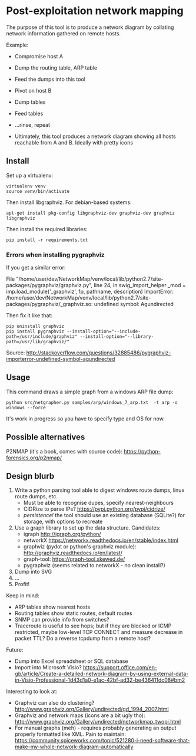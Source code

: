 Post-exploitation network mapping
=================================

The purpose of this tool is to produce a network diagram by collating network information gathered on remote hosts.

Example:

 * Compromise host A
 * Dump the routing table, ARP table
 * Feed the dumps into this tool
 * Pivot on host B
 * Dump tables
 * Feed tables
 * ...rinse, repeat

 * Ultimately, this tool produces a network diagram showing all hosts reachable
   from A and B. Ideally with pretty icons


Install
-------

Set up a virtualenv:

    virtualenv venv
    source venv/bin/activate

Then install libgraphviz. For debian-based systems:

    apt-get install pkg-config libgraphviz-dev graphviz-dev graphviz libgraphviz

Then install the required libraries:

    pip install -r requirements.txt


### Errors when installing pygraphviz

If you get a similar error:

 File "/home/user/dev/NetworkMap/venv/local/lib/python2.7/site-packages/pygraphviz/graphviz.py", line 24, in swig_import_helper
     _mod = imp.load_module('_graphviz', fp, pathname, description)
     ImportError: /home/user/dev/NetworkMap/venv/local/lib/python2.7/site-packages/pygraphviz/_graphviz.so: undefined symbol: Agundirected

Then fix it like that:

    pip uninstall graphviz
    pip install pygraphviz --install-option="--include-path=/usr/include/graphviz" --install-option="--library-path=/usr/lib/graphviz/"

Source: http://stackoverflow.com/questions/32885486/pygraphviz-importerror-undefined-symbol-agundirected

Usage
-----

This command draws a simple graph from a windows ARP file dump:

    python src/netgrapher.py samples/arp/windows_7_arp.txt  -t arp -o windows --force

It's work in progress so you have to specify type and OS for now.


Possible alternatives
---------------------

P2NMAP (it's a book, comes with source code): https://python-forensics.org/p2nmap/

Design blurb
------------

 1. Write a python parsing tool able to digest windows route dumps, linux route dumps, etc.
    * Must be able to recognise dupes, specify nearest-neighbours
    * CIDRize to parse IPs? https://pypi.python.org/pypi/cidrize/
    * *persistence!* the tool should use an existing database (SQLite?) for
      storage, with options to recreate
 2. Use a graph library to set up the data structure. Candidates:
    * igraph http://igraph.org/python/
    * networkX https://networkx.readthedocs.io/en/stable/index.html
    * graphviz (pydot or python's graphviz module): http://graphviz.readthedocs.io/en/latest/
    * graph-tool: https://graph-tool.skewed.de/
    * pygraphviz (seems related to networkX - no clean install?)
 3. Dump into SVG
 4. ...
 5. Profit!

Keep in mind:

 * ARP tables show nearest hosts
 * Routing tables show static routes, default routes
 * SNMP can provide info from switches?
 * Traceroute is useful to see hops; but if they are blocked or ICMP restricted, maybe low-level TCP CONNECT and measure decrease in packet TTL? Do a reverse tcpdump from a remote host?

Future:

 * Dump into Excel spreadsheet or SQL database
 * Import into Microsoft Visio? https://support.office.com/en-gb/article/Create-a-detailed-network-diagram-by-using-external-data-in-Visio-Professional-1d43d1a0-e1ac-42bf-ad32-be436411dc08#bm2


Interesting to look at:

 * Graphviz can also do clustering? http://www.graphviz.org/Gallery/undirected/gd_1994_2007.html
 * Graphviz and network maps (icons are a bit ugly tho): http://www.graphviz.org/Gallery/undirected/networkmap_twopi.html
 * For manual graphs (meh) - requires probably generating an output properly formatted like XML. Pain to maintain: https://community.spiceworks.com/topic/521280-i-need-software-that-make-my-whole-network-diagram-automatically
